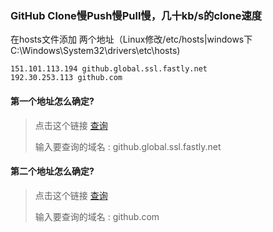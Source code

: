 ### GitHub Clone慢Push慢Pull慢，几十kb/s的clone速度

在hosts文件添加 两个地址（Linux修改/etc/hosts|windows下C:\Windows\System32\drivers\etc\hosts)

```
151.101.113.194 github.global.ssl.fastly.net
192.30.253.113 github.com
```

#### 第一个地址怎么确定?

> 点击这个链接 [查询](http://github.global.ssl.fastly.net.ipaddress.com/)
>
> 输入要查询的域名 : github.global.ssl.fastly.net

#### 第二个地址怎么确定?

> 点击这个链接 [查询](http://tool.chinaz.com/dns/)
>
> 输入要查询的域名 : github.com

